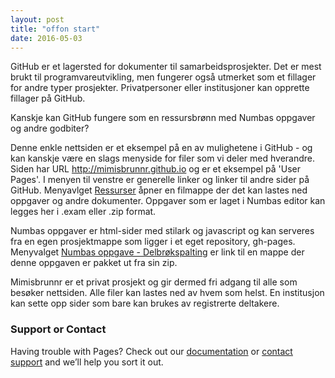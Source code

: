 ```yaml
---
layout: post
title: "offon start"
date: 2016-05-03
---
```


GitHub er et lagersted for dokumenter til samarbeidsprosjekter. Det er mest brukt til programvareutvikling, men fungerer også utmerket som et fillager for andre typer prosjekter. Privatpersoner eller institusjoner kan opprette fillager på GitHub.

Kanskje kan GitHub fungere som en ressursbrønn med Numbas oppgaver og andre godbiter?

Denne enkle nettsiden er et eksempel på en av mulighetene i GitHub - og kan kanskje være en slags menyside for filer som vi deler med hverandre. Siden har URL <a href="http://mimisbrunnr.github.io">http://mimisbrunnr.github.io</a> og er et eksempel på 'User Pages'. I menyen til venstre er generelle linker og linker til andre sider på GitHub. Menyavlget <a href="https://github.com/mimisbrunnr/mimisbrunnr.github.io/tree/master/Resources">Ressurser</a> åpner en filmappe der det kan lastes ned oppgaver og andre dokumenter. Oppgaver som er laget i Numbas editor kan legges her i .exam eller .zip format.

Numbas oppgaver er html-sider med stilark og javascript og kan serveres fra en egen prosjektmappe som ligger i et eget repository, gh-pages. Menyvalget <a href="http://mimisbrunnr.github.io/n1/">Numbas oppgave - Delbrøkspalting</a> er link til en mappe der denne oppgaven er pakket ut fra sin zip.

Mimisbrunnr er et privat prosjekt og gir dermed fri adgang til alle som besøker nettsiden. Alle filer kan lastes ned av hvem som helst. En institusjon kan sette opp sider som bare kan brukes av registrerte deltakere.

### <a id="support-or-contact" class="anchor" href="#support-or-contact" aria-hidden="true"><span aria-hidden="true" class="octicon octicon-link"></span></a>Support or Contact

Having trouble with Pages? Check out our <a href="https://help.github.com/pages">documentation</a> or <a href="https://github.com/contact">contact support</a> and we’ll help you sort it out.
